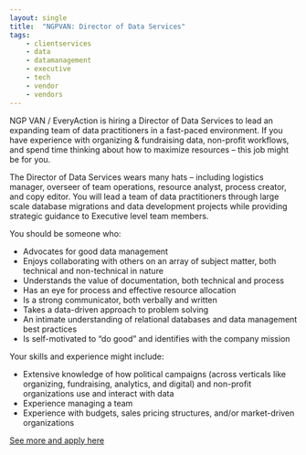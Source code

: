 ```yaml
---
layout: single
title:  "NGPVAN: Director of Data Services"
tags: 
    - clientservices
    - data
    - datamanagement
    - executive
    - tech
    - vendor
    - vendors
---
```


NGP VAN / EveryAction is hiring a Director of Data Services to lead an expanding team of data practitioners in a fast-paced environment. If you have experience with organizing & fundraising data, non-profit workflows, and spend time thinking about how to maximize resources – this job might be for you.

The Director of Data Services wears many hats – including logistics manager, overseer of team operations, resource analyst, process creator, and copy editor. You will lead a team of data practitioners through large scale database migrations and data development projects while providing strategic guidance to Executive level team members. 

You should be someone who:
* Advocates for good data management
* Enjoys collaborating with others on an array of subject matter, both technical and non-technical in nature
* Understands the value of documentation, both technical and process
* Has an eye for process and effective resource allocation
* Is a strong communicator, both verbally and written
* Takes a data-driven approach to problem solving
* An intimate understanding of relational databases and data management best practices
* Is self-motivated to “do good” and identifies with the company mission

Your skills and experience might include:
* Extensive knowledge of how political campaigns (across verticals like organizing, fundraising, analytics, and digital) and non-profit organizations use and interact with data
* Experience managing a team
* Experience with budgets, sales pricing structures, and/or market-driven organizations

[See more and apply here](https://ngpvan.applytojob.com/apply/XRrtpmNcKb)
